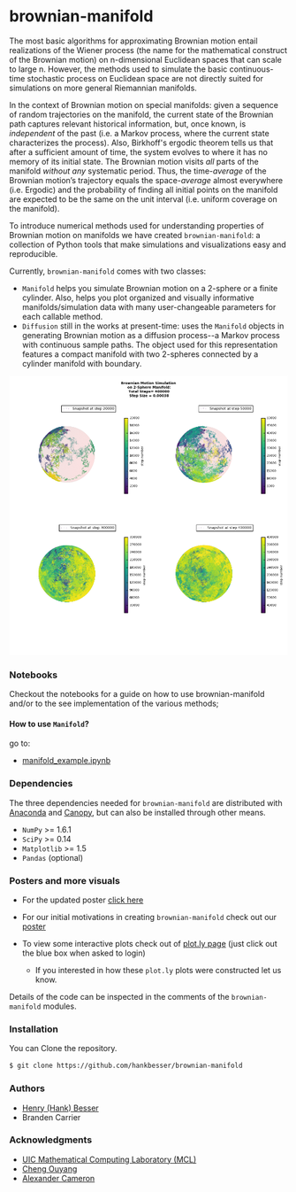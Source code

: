 
# brownian-manifold

The most basic algorithms for approximating Brownian motion entail realizations of the Wiener process (the name for the mathematical construct of the Brownian motion) on n-dimensional Euclidean spaces that can scale to large n. However, the methods used to simulate the basic continuous-time stochastic process on Euclidean space are not directly suited for simulations on more general Riemannian manifolds.

In the context of Brownian motion on special manifolds: given a sequence of random trajectories on the manifold, the current state of the Brownian path captures relevant historical information, but, once known, is *independent* of the past (i.e. a Markov process, where the current state characterizes the process). Also, Birkhoff's ergodic theorem tells us that after a sufficient amount of time, the system evolves to where it has no memory of its initial state. The Brownian motion visits *all* parts of the manifold *without any* systematic period.  Thus, the time-*average* of the Brownian motion’s trajectory equals the space-*average* almost everywhere (i.e. Ergodic) and the probability of finding all initial points on the manifold are expected to be the same on the unit interval (i.e. uniform coverage on the manifold).

To introduce numerical methods used for understanding properties of Brownian motion on manifolds we have created ```brownian-manifold```: a collection of Python tools that make simulations and visualizations easy and reproducible.

Currently, ```brownian-manifold``` comes with two classes:
- ```Manifold``` helps you simulate Brownian motion on a 2-sphere or a finite cylinder. Also, helps you plot organized and visually informative manifolds/simulation data with many user-changeable parameters for each callable method.  
- ```Diffusion``` still in the works at present-time: uses the ```Manifold``` objects in generating Brownian motion as a diffusion process--a Markov process with continuous sample paths. The object used for this representation features a compact manifold with two 2-spheres connected by a cylinder manifold with boundary.

![](https://github.com/hankbesser/brownian-manifold/blob/master/notebook_examples/figures/2sphere_manifold_4subp_400000.png)

### Notebooks

Checkout the notebooks for a guide on how to use brownian-manifold and/or to the see implementation of the various methods;

#### How to use ```Manifold```?

go to:
- [manifold_example.ipynb](https://github.com/hankbesser/brownian-manifold/blob/master/notebook_examples/manifold_example.ipynb)

### Dependencies

The three dependencies needed for ```brownian-manifold``` are distributed with [Anaconda](https://www.continuum.io/downloads) and [Canopy](https://www.enthought.com/products/canopy/), but can also be installed through other means.
- ```NumPy``` >= 1.6.1
- ```SciPy``` >= 0.14
- ```Matplotlib``` >= 1.5
- ```Pandas``` (optional)

### Posters and more visuals

* For the updated poster [click here](https://github.com/hankbesser/brownian-manifold/blob/master/notebook_examples/figures/Brownian_Motion_on_Manifolds_New_Hank.pdf)

* For our initial motivations in creating ```brownian-manifold``` check out our [poster](http://mcl.math.uic.edu/wp-content/uploads/2016/08/F16-BMM-poster.pdf)   

* To view some interactive plots check out of [plot.ly page](https://plot.ly/~besser2/) (just click out the blue box when asked to login)
  - If you interested in how these ```plot.ly```  plots were constructed let us know.  

Details of the code can be inspected in the comments of the ```brownian-manifold``` modules.

### Installation

You can Clone the repository.

```bash
$ git clone https://github.com/hankbesser/brownian-manifold
```

### Authors

* [Henry (Hank) Besser](https://github.com/hankbesser)
* Branden Carrier


### Acknowledgments
* [UIC Mathematical Computing Laboratory (MCL)](http://mcl.math.uic.edu/fall-2016-projects/)
* [Cheng Ouyang](http://homepages.math.uic.edu/~couyang/)
* [Alexander Cameron](http://homepages.math.uic.edu/~acamer4/teaching.html)
